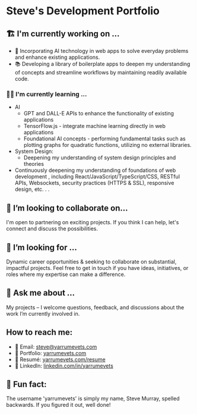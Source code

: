 # Steve's Development Portfolio

## 🏗️ I'm currently working on ...

- 🧠 Incorporating AI technology in web apps to solve everyday problems and enhance existing applications.
- 📚 Developing a library of boilerplate apps to deepen my understanding of concepts and streamline workflows by maintaining readily available code.

### 👨‍🏫 I'm currently learning ...

- AI
  - GPT and DALL-E APIs to enhance the functionality of existing applications
  - TensorFlow.js - integrate machine learning directly in web applications
  - Foundational AI concepts - performing fundamental tasks such as plotting graphs for quadratic functions, utilizing no external libraries.
- System Design:
  - Deepening my understanding of system design principles and theories
- Continuously deepening my understanding of foundations of web development , including React/JavaScript/TypeScript/CSS, RESTful APIs, Websockets, security practices (HTTPS &amp; SSL), responsive design, etc. . .

## 🤝 I’m looking to collaborate on...

I'm open to partnering on exciting projects. If you think I can help, let's connect and discuss the possibilities.

## 🤔 I’m looking for ...

Dynamic career opportunities &amp; seeking to collaborate on substantial, impactful projects. Feel free to get in touch if you have ideas, initiatives, or roles where my expertise can make a difference.

## 💬 Ask me about ...

My projects – I welcome questions, feedback, and discussions about the work I’m currently involved in.

## How to reach me:

- :email: Email: [steve@yarrumevets.com](steve@yarrumevets.com)
- :file_folder: Portfolio: [yarrumevets.com](https://www.yarrumevets.com)
- :page_with_curl: Resumé: [yarrumevets.com/resume](https://www.yarrumevets.com/resume)
- :briefcase: LinkedIn: [linkedin.com/in/yarrumevets](https://www.linkedin.com/in/yarrumevets/)

## 🍄 Fun fact:

The username 'yarrumevets' is simply my name, Steve Murray, spelled backwards. If you figured it out, well done!
